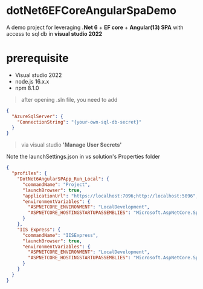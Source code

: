 # dotNet6EFCoreAngularSpaDemo
A demo project for leveraging **.Net 6** + **EF core** + **Angular(13) SPA** with access to sql db in **visual studio 2022**

# prerequisite
- Visual studio 2022
- node.js 16.x.x
 - npm 8.1.0
> after opening .sln file, you need to add
```json
{
  "AzureSqlServer": {
    "ConnectionString": "{your-own-sql-db-secret}"
  }
}
```
> via visual studio **'Manage User Secrets'**

Note the launchSettings.json in vs solution's Properties folder
```json
{
  "profiles": {
    "DotNet6AngularSPApp_Run_Local": {
      "commandName": "Project",
      "launchBrowser": true,
      "applicationUrl": "https://localhost:7096;http://localhost:5096", // the port value here can be arbitary
      "environmentVariables": {
        "ASPNETCORE_ENVIRONMENT": "LocalDevelopment",
        "ASPNETCORE_HOSTINGSTARTUPASSEMBLIES": "Microsoft.AspNetCore.SpaProxy" // this is needed if run from local vs2022
      }
    },
    "IIS Express": {
      "commandName": "IISExpress",
      "launchBrowser": true,
      "environmentVariables": {
        "ASPNETCORE_ENVIRONMENT": "LocalDevelopment",
        "ASPNETCORE_HOSTINGSTARTUPASSEMBLIES": "Microsoft.AspNetCore.SpaProxy" // this is needed if run from local vs2022 
      }
    }
  }
}
```
